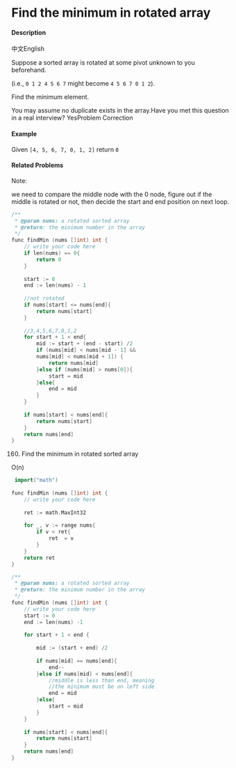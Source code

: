 # Find the minimum in rotated array

#### Description

中文English

Suppose a sorted array is rotated at some pivot unknown to you beforehand.

\(i.e., `0 1 2 4 5 6 7` might become `4 5 6 7 0 1 2`\).

Find the minimum element.

You may assume no duplicate exists in the array.Have you met this question in a real interview?  YesProblem Correction

#### Example

Given `[4, 5, 6, 7, 0, 1, 2]` return `0`

#### Related Problems

Note:

we need to compare the middle node with the 0 node, figure out if the middle is rotated or not, then decide the start and end position on next loop.

```cpp
/**
 * @param nums: a rotated sorted array
 * @return: the minimum number in the array
 */
func findMin (nums []int) int {
    // write your code here
    if len(nums) == 0{
        return 0
    }
    
    start := 0
    end := len(nums) - 1
    
    //not rotated
    if nums[start] <= nums[end]{
        return nums[start]
    }
    
    //3,4,5,6,7,0,1,2
    for start + 1 < end{
        mid := start + (end - start) /2 
        if (nums[mid] < nums[mid - 1] && 
        nums[mid] < nums[mid + 1]) {
            return nums[mid]
        }else if (nums[mid] > nums[0]){
            start = mid
        }else{
            end = mid
        }
    }
    
    if nums[start] < nums[end]{
        return nums[start]
    }
    return nums[end]
}

```

160. Find the minimum in rotated sorted array

O\(n\)

```cpp
 import("math")
 
func findMin (nums []int) int {
    // write your code here
    
    ret := math.MaxInt32
    
    for _, v := range nums{
        if v < ret{
            ret  = v
        }
    }
    return ret 
}
```

```cpp
/**
 * @param nums: a rotated sorted array
 * @return: the minimum number in the array
 */
func findMin (nums []int) int {
    // write your code here
    start := 0
    end := len(nums) -1 
    
    for start + 1 < end {
        
        mid := (start + end) /2 
        
        if nums[mid] == nums[end]{
            end--
        }else if nums[mid] < nums[end]{
            //middle is less than end, meaning 
            //the minimum must be on left side
            end = mid
        }else{
            start = mid
        }
    }
    
    if nums[start] < nums[end]{
        return nums[start]
    }
    return nums[end]
}

```



